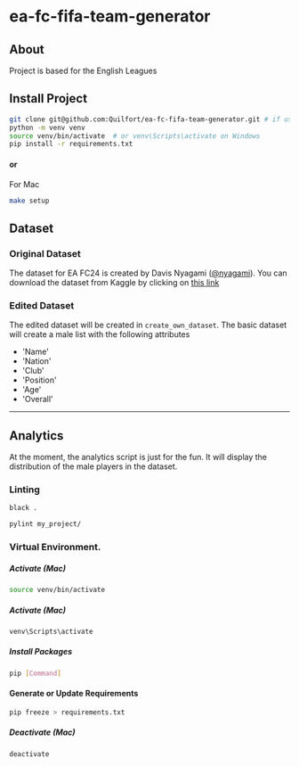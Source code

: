 # ea-fc-fifa-team-generator

## About

Project is based for the English Leagues

## Install Project

```sh
git clone git@github.com:Quilfort/ea-fc-fifa-team-generator.git # if using SSH
python -m venv venv
source venv/bin/activate  # or venv\Scripts\activate on Windows
pip install -r requirements.txt
```

#### or

For Mac

```sh
make setup
```

## Dataset

### Original Dataset

The dataset for EA FC24 is created by Davis Nyagami ([@nyagami](https://www.kaggle.com/nyagami)).
You can download the dataset from Kaggle by clicking on [this link](https://www.kaggle.com/datasets/nyagami/fc-24-players-database-and-stats-from-easports)

### Edited Dataset

The edited dataset will be created in `create_own_dataset`. The basic dataset will create a male list with the following attributes

- 'Name'
- 'Nation'
- 'Club'
- 'Position'
- 'Age'
- 'Overall'

---

## Analytics

At the moment, the analytics script is just for the fun. It will display the distribution of the male players in the dataset.

### Linting

```sh
black .
```

```sh
pylint my_project/
```

### Virtual Environment.

##### Activate (Mac)

```sh
source venv/bin/activate
```

##### Activate (Mac)

```sh
venv\Scripts\activate
```

##### Install Packages

```sh
pip [Command]
```

#### Generate or Update Requirements

```sh
pip freeze > requirements.txt
```

##### Deactivate (Mac)

```sh
deactivate
```
